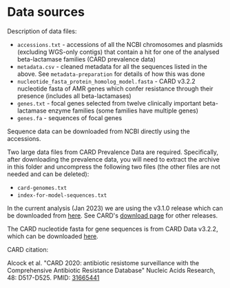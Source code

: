 # Data sources

Description of data files:

* `accessions.txt` - accessions of all the NCBI chromosomes and plasmids (excluding WGS-only contigs) that contain a hit for one of the analysed beta-lactamase families (CARD prevalence data)
* `metadata.csv` - cleaned metadata for all the sequences listed in the above. See `metadata-preparation` for details of how this was done 
* `nucleotide_fasta_protein_homolog_model.fasta` - CARD v3.2.2 nucleotide fasta of AMR genes which confer resistance through their presence (includes all beta-lactamases)
* `genes.txt` - focal genes selected from twelve clinically important beta-lactamase enzyme families (some families have multiple genes) 
* `genes.fa` - sequences of focal genes

Sequence data can be downloaded from NCBI directly using the accessions. 

Two large data files from CARD Prevalence Data are required. Specifically, after downloading the prevalence data, you will need to extract the archive in this folder and uncompress the following two files (the other files are not needed and can be deleted): 

* `card-genomes.txt`  
* `index-for-model-sequences.txt`

In the current analysis (Jan 2023) we are using the v3.1.0 release which can be downloaded from [here](https://card.mcmaster.ca/download/6/prevalence-v3.1.0.tar.bz2). See CARD's [download page](https://card.mcmaster.ca/download) for other releases.

The CARD nucleotide fasta for gene sequences is from CARD Data v3.2.2, which can be downloaded [here](https://card.mcmaster.ca/download/0/broadstreet-v3.2.2.tar.bz2). 

CARD citation:

Alcock et al. "CARD 2020: antibiotic resistome surveillance with the Comprehensive Antibiotic Resistance Database" Nucleic Acids Research, 48: D517-D525. PMID: [31665441](https://www.ncbi.nlm.nih.gov/pubmed/31665441)

